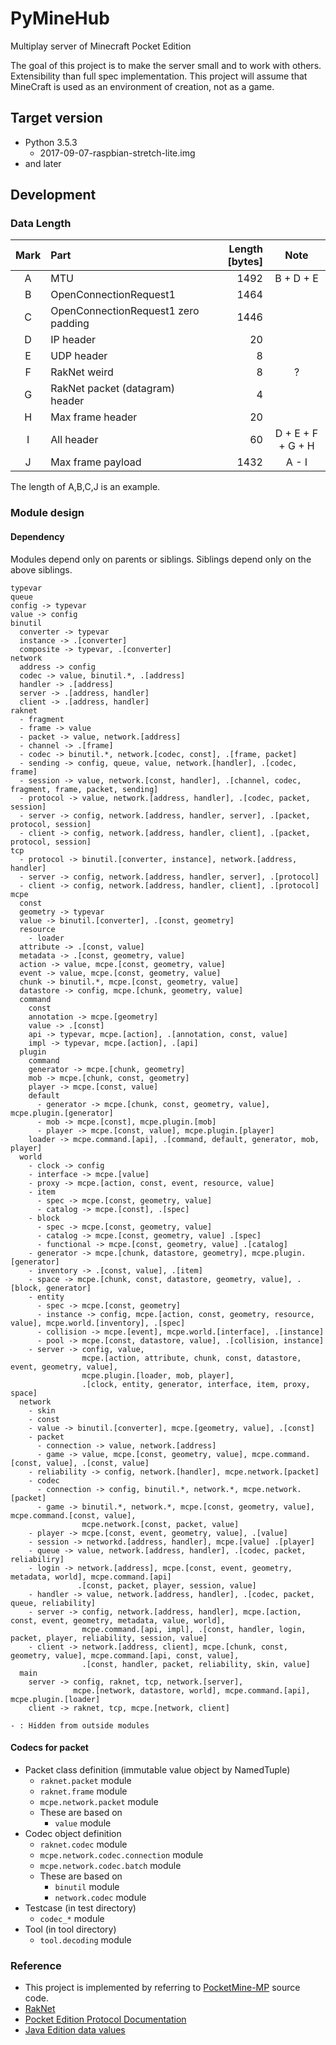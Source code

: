 # PyMineHub

Multiplay server of Minecraft Pocket Edition

The goal of this project is to make the server small and to work with others.
Extensibility than full spec implementation.
This project will assume that MineCraft is used as an environment of creation, not as a game.

## Target version

- Python 3.5.3
  - 2017-09-07-raspbian-stretch-lite.img
- and later

## Development

### Data Length

| Mark | Part | Length [bytes] | Note |
|:---:|:---|---:|:---:|
| A | MTU | 1492 | B + D + E |
| B | OpenConnectionRequest1 | 1464 | |
| C | OpenConnectionRequest1 zero padding | 1446 | |
| D | IP header | 20 | |
| E | UDP header | 8 | |
| F | RakNet weird | 8 | ? | 
| G | RakNet packet (datagram) header | 4 | |
| H | Max frame header | 20 | |
| I | All header | 60 | D + E + F + G + H |
| J | Max frame payload | 1432 | A - I |

The length of A,B,C,J is an example.

### Module design

#### Dependency

Modules depend only on parents or siblings. Siblings depend only on the above siblings.

```
typevar
queue
config -> typevar
value -> config
binutil
  converter -> typevar
  instance -> .[converter]
  composite -> typevar, .[converter]
network
  address -> config
  codec -> value, binutil.*, .[address]
  handler -> .[address]
  server -> .[address, handler]
  client -> .[address, handler]
raknet
  - fragment
  - frame -> value
  - packet -> value, network.[address]
  - channel -> .[frame]
  - codec -> binutil.*, network.[codec, const], .[frame, packet]
  - sending -> config, queue, value, network.[handler], .[codec, frame]
  - session -> value, network.[const, handler], .[channel, codec, fragment, frame, packet, sending]
  - protocol -> value, network.[address, handler], .[codec, packet, session]
  - server -> config, network.[address, handler, server], .[packet, protocol, session]
  - client -> config, network.[address, handler, client], .[packet, protocol, session]
tcp
  - protocol -> binutil.[converter, instance], network.[address, handler]
  - server -> config, network.[address, handler, server], .[protocol]
  - client -> config, network.[address, handler, client], .[protocol]
mcpe
  const
  geometry -> typevar
  value -> binutil.[converter], .[const, geometry]
  resource
    - loader
  attribute -> .[const, value]
  metadata -> .[const, geometry, value]
  action -> value, mcpe.[const, geometry, value]
  event -> value, mcpe.[const, geometry, value]
  chunk -> binutil.*, mcpe.[const, geometry, value]
  datastore -> config, mcpe.[chunk, geometry, value]
  command
    const
    annotation -> mcpe.[geometry]
    value -> .[const]
    api -> typevar, mcpe.[action], .[annotation, const, value]
    impl -> typevar, mcpe.[action], .[api]
  plugin
    command
    generator -> mcpe.[chunk, geometry]
    mob -> mcpe.[chunk, const, geometry]
    player -> mcpe.[const, value]
    default
      - generator -> mcpe.[chunk, const, geometry, value], mcpe.plugin.[generator]
      - mob -> mcpe.[const], mcpe.plugin.[mob]
      - player -> mcpe.[const, value], mcpe.plugin.[player]
    loader -> mcpe.command.[api], .[command, default, generator, mob, player]
  world
    - clock -> config
    - interface -> mcpe.[value]
    - proxy -> mcpe.[action, const, event, resource, value]
    - item
      - spec -> mcpe.[const, geometry, value]
      - catalog -> mcpe.[const], .[spec]
    - block
      - spec -> mcpe.[const, geometry, value]
      - catalog -> mcpe.[const, geometry, value] .[spec]
      - functional -> mcpe.[const, geometry, value] .[catalog]
    - generator -> mcpe.[chunk, datastore, geometry], mcpe.plugin.[generator]
    - inventory -> .[const, value], .[item]
    - space -> mcpe.[chunk, const, datastore, geometry, value], .[block, generator]
    - entity
      - spec -> mcpe.[const, geometry]
      - instance -> config, mcpe.[action, const, geometry, resource, value], mcpe.world.[inventory], .[spec]
      - collision -> mcpe.[event], mcpe.world.[interface], .[instance]
      - pool -> mcpe.[const, datastore, value], .[collision, instance]
    - server -> config, value,
                mcpe.[action, attribute, chunk, const, datastore, event, geometry, value],
                mcpe.plugin.[loader, mob, player],
                .[clock, entity, generator, interface, item, proxy, space]
  network
    - skin
    - const
    - value -> binutil.[converter], mcpe.[geometry, value], .[const]
    - packet
      - connection -> value, network.[address]
      - game -> value, mcpe.[const, geometry, value], mcpe.command.[const, value], .[const, value]
    - reliability -> config, network.[handler], mcpe.network.[packet]
    - codec
      - connection -> config, binutil.*, network.*, mcpe.network.[packet]
      - game -> binutil.*, network.*, mcpe.[const, geometry, value], mcpe.command.[const, value],
                mcpe.network.[const, packet, value]
    - player -> mcpe.[const, event, geometry, value], .[value]
    - session -> networkd.[address, handler], mcpe.[value] .[player]
    - queue -> value, network.[address, handler], .[codec, packet, reliabiliry]
    - login -> network.[address], mcpe.[const, event, geometry, metadata, world], mcpe.command.[api]
               .[const, packet, player, session, value]
    - handler -> value, network.[address, handler], .[codec, packet, queue, reliability]
    - server -> config, network.[address, handler], mcpe.[action, const, event, geometry, metadata, value, world],
                mcpe.command.[api, impl], .[const, handler, login, packet, player, reliability, session, value]
    - client -> network.[address, client], mcpe.[chunk, const, geometry, value], mcpe.command.[api, const, value],
                .[const, handler, packet, reliability, skin, value] 
  main
    server -> config, raknet, tcp, network.[server],
              mcpe.[network, datastore, world], mcpe.command.[api], mcpe.plugin.[loader]
    client -> raknet, tcp, mcpe.[network, client]

- : Hidden from outside modules
```

#### Codecs for packet

- Packet class definition (immutable value object by NamedTuple)
  - `raknet.packet` module
  - `raknet.frame` module
  - `mcpe.network.packet` module
  - These are based on
    - `value` module
- Codec object definition
  - `raknet.codec` module
  - `mcpe.network.codec.connection` module
  - `mcpe.network.codec.batch` module
  - These are based on
    - `binutil` module
    - `network.codec` module
- Testcase (in test directory)
  - `codec_*` module
- Tool (in tool directory)
  - `tool.decoding` module

### Reference

- This project is implemented by referring to [PocketMine-MP](https://github.com/pmmp/PocketMine-MP) source code.
- [RakNet](http://www.raknet.net/raknet/manual/systemoverview.html)
- [Pocket Edition Protocol Documentation](http://wiki.vg/Pocket_Edition_Protocol_Documentation)
- [Java Edition data values](https://minecraft.gamepedia.com/Java_Edition_data_values)